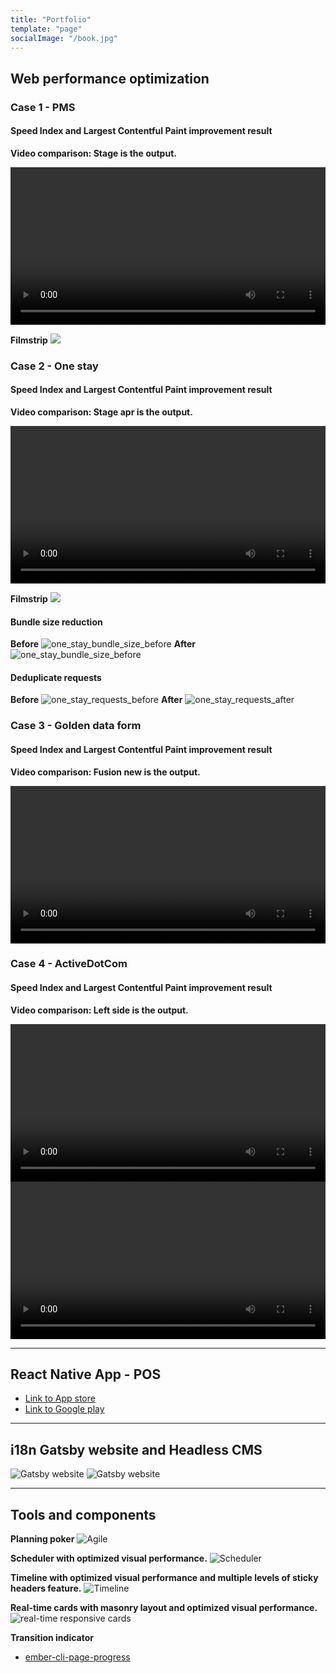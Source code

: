 ```yaml
---
title: "Portfolio"
template: "page"
socialImage: "/book.jpg"
---
```


## Web performance optimization
### Case 1 - PMS
#### Speed Index and Largest Contentful Paint improvement result
**Video comparison: Stage is the output.**

<video controls width="100%">
    <source src="/videos/pms.mp4"
            type="video/mp4">
    Sorry, your browser doesn't support embedded videos.
</video>

**Filmstrip**
![](/media/pms_filmstrip.png)

### Case 2 - One stay
#### Speed Index and Largest Contentful Paint improvement result
**Video comparison: Stage apr is the output.**

<video controls width="100%">
    <source src="/videos/one-stay.mp4"
            type="video/mp4">
    Sorry, your browser doesn't support embedded videos.
</video>

**Filmstrip**
![](/media/one-stay-filmstrip.png)

#### Bundle size reduction
**Before**
![one_stay_bundle_size_before](/media/one_stay_bundle_size_before.png)
**After**
![one_stay_bundle_size_before](/media/one_stay_bundle_size_after.png)

#### Deduplicate requests
**Before**
![one_stay_requests_before](/media/one_stay_requests_before.png)
**After**
![one_stay_requests_after](/media/one_stay_requests_after.png)

### Case 3 - Golden data form
#### Speed Index and Largest Contentful Paint improvement result
**Video comparison: Fusion new is the output.**

<video controls width="100%">
    <source src="/videos/form_visual_comparison.mp4"
            type="video/mp4">
    Sorry, your browser doesn't support embedded videos.
</video>

### Case 4 - ActiveDotCom
#### Speed Index and Largest Contentful Paint improvement result
**Video comparison: Left side is the output.**

<video controls width="100%">
    <source src="/videos/active.com_desktop_performance_comparison.mp4"
            type="video/mp4">
    Sorry, your browser doesn't support embedded videos.
</video>
<video controls width="100%">
    <source src="/videos/active.com_mobile_performance_comparison.mp4"
            type="video/mp4">
    Sorry, your browser doesn't support embedded videos.
</video>

---

## React Native App - POS
- [Link to App store](https://apps.apple.com/us/app/active-pos/id1461697933)
- [Link to Google play](https://play.google.com/store/apps/details?id=com.posnative&hl=en_US&gl=US)

---


## i18n Gatsby website and Headless CMS
![Gatsby website](/media/gatsby_website_01.png)
![Gatsby website](/media/gatsby_website_02.png)


---


## Tools and components

**Planning poker**
![Agile](/media/eloquentpoker-capture.gif)

**Scheduler with optimized visual performance.**
![Scheduler](/media/facility_scheduler.png)

**Timeline with optimized visual performance and multiple levels of sticky headers feature.**
![Timeline](/media/timeline.png)

**Real-time cards with masonry layout and optimized visual performance.**
![real-time responsive cards](/media/kds.png)

**Transition indicator**
- [ember-cli-page-progress](https://github.com/tigressbailey/ember-cli-page-progress)

